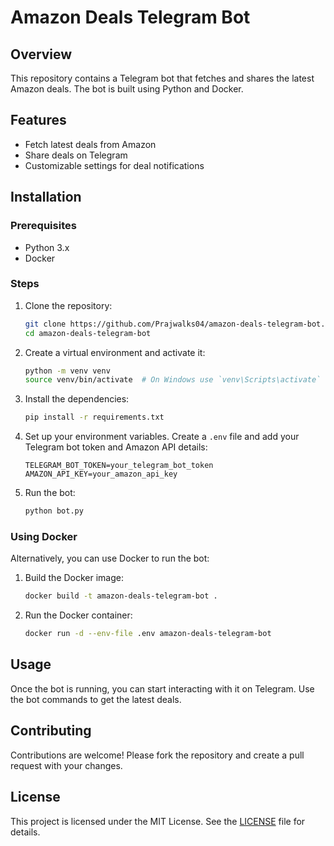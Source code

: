 # Amazon Deals Telegram Bot

## Overview
This repository contains a Telegram bot that fetches and shares the latest Amazon deals. The bot is built using Python and Docker.

## Features
- Fetch latest deals from Amazon
- Share deals on Telegram
- Customizable settings for deal notifications

## Installation

### Prerequisites
- Python 3.x
- Docker

### Steps
1. Clone the repository:
    ```bash
    git clone https://github.com/Prajwalks04/amazon-deals-telegram-bot.git
    cd amazon-deals-telegram-bot
    ```

2. Create a virtual environment and activate it:
    ```bash
    python -m venv venv
    source venv/bin/activate  # On Windows use `venv\Scripts\activate`
    ```

3. Install the dependencies:
    ```bash
    pip install -r requirements.txt
    ```

4. Set up your environment variables. Create a `.env` file and add your Telegram bot token and Amazon API details:
    ```plaintext
    TELEGRAM_BOT_TOKEN=your_telegram_bot_token
    AMAZON_API_KEY=your_amazon_api_key
    ```

5. Run the bot:
    ```bash
    python bot.py
    ```

### Using Docker
Alternatively, you can use Docker to run the bot:
1. Build the Docker image:
    ```bash
    docker build -t amazon-deals-telegram-bot .
    ```

2. Run the Docker container:
    ```bash
    docker run -d --env-file .env amazon-deals-telegram-bot
    ```

## Usage
Once the bot is running, you can start interacting with it on Telegram. Use the bot commands to get the latest deals.

## Contributing
Contributions are welcome! Please fork the repository and create a pull request with your changes.

## License
This project is licensed under the MIT License. See the [LICENSE](LICENSE) file for details.
